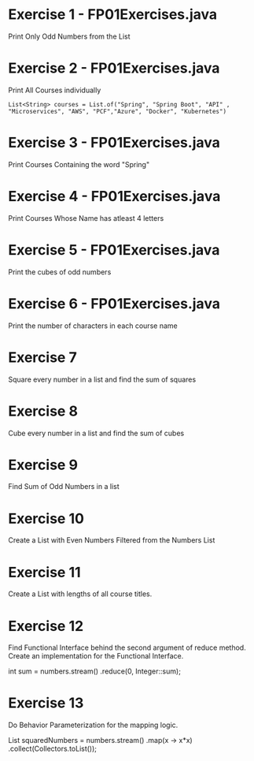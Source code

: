 # Exercise 1 - FP01Exercises.java

Print Only Odd Numbers from the List

# Exercise 2 - FP01Exercises.java

Print All Courses individually

`List<String> courses = List.of("Spring", "Spring Boot", "API" , "Microservices", "AWS", "PCF","Azure", "Docker", "Kubernetes")`

# Exercise 3 - FP01Exercises.java

Print Courses Containing the word "Spring"

# Exercise 4 - FP01Exercises.java

Print Courses Whose Name has atleast 4 letters

# Exercise 5  - FP01Exercises.java

Print the cubes of odd numbers

# Exercise 6  - FP01Exercises.java

Print the number of characters in each course name


# Exercise 7

Square every number in a list and find the sum of squares

# Exercise 8 

Cube every number in a list and find the sum of cubes

# Exercise 9 

Find Sum of Odd Numbers in a list

# Exercise 10

Create a List with Even Numbers Filtered from the Numbers List

# Exercise 11

Create a List with lengths of all course titles.

# Exercise 12

Find Functional Interface behind the second argument of reduce method. Create an implementation for the Functional Interface.

int sum = numbers.stream()
	.reduce(0, Integer::sum);

# Exercise 13

Do Behavior Parameterization for the mapping logic.

List<Integer> squaredNumbers =  numbers.stream()
									   .map(x -> x*x)
									   .collect(Collectors.toList());
